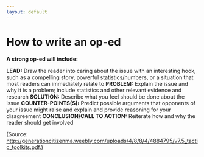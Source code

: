 ```yaml
---
layout: default
---
```


How to write an op-ed
=====================

**A strong op-ed will include:**

**LEAD:** Draw the reader into caring about the issue with an interesting hook, such as a compelling story, powerful statistics/numbers, or a situation that most readers can immediately relate to
**PROBLEM:** Explain the issue and why it is a problem; include statistics and other relevant evidence and research
**SOLUTION:** Describe what you feel should be done about the issue
**COUNTER-POINTS(S):** Predict possible arguments that opponents of your issue might raise and explain and provide reasoning for your disagreement
**CONCLUSION/CALL TO ACTION:** Reiterate how and why the reader should get involved

(Source: http://generationcitizenma.weebly.com/uploads/4/8/8/4/4884795/v7.5_tactic_toolkits.pdf.)
